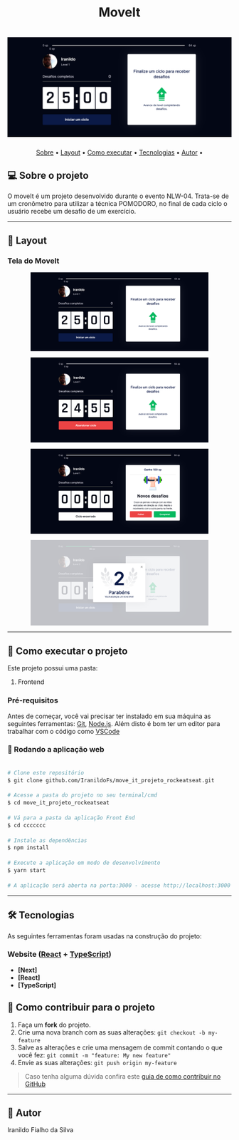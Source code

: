 <h1 align="center"> MoveIt
</h1>

<h1 align="center">
    <img alt="Tela Inicial MoveIt" title="#MoveIt" src="./assetsReadme/1.png" />
</h1>

<p align="center">
 <a href="#-sobre-o-projeto">Sobre</a> •
 <a href="#-layout">Layout</a> • 
 <a href="#-como-executar-o-projeto">Como executar</a> • 
 <a href="#-tecnologias">Tecnologias</a> • 
 <a href="#-autor">Autor</a> • 
</p>


## 💻 Sobre o projeto

O moveIt é um projeto desenvolvido durante o evento NLW-04. Trata-se de um cronômetro para utilizar a técnica POMODORO, no final de cada ciclo o usuário recebe um desafio de um exercício. 


---

## 🎨 Layout

### Tela do MoveIt

<p align="center" style="display: flex; align-items: flex-start; justify-content: center;">
  <img alt="Repositorios" title="#goStack" src="./assetsReadme/1.png" width="400px">
</p>
<p align="center" style="display: flex; align-items: flex-start; justify-content: center;">
  <img alt="ListRepositorios" title="#goStack" src="./assetsReadme/2.png" width="400px">
</p>
<p align="center" style="display: flex; align-items: flex-start; justify-content: center;">
  <img alt="ListRepositorios" title="#goStack" src="./assetsReadme/3.png" width="400px">
</p>
<p align="center" style="display: flex; align-items: flex-start; justify-content: center;">
  <img alt="ListRepositorios" title="#goStack" src="./assetsReadme/4.png" width="400px">
</p>

---

## 🚀 Como executar o projeto

Este projeto possui uma pasta:

1. Frontend 

### Pré-requisitos

Antes de começar, você vai precisar ter instalado em sua máquina as seguintes ferramentas:
[Git](https://git-scm.com), [Node.js](https://nodejs.org/en/). 
Além disto é bom ter um editor para trabalhar com o código como [VSCode](https://code.visualstudio.com/)

### 🧭 Rodando a aplicação web

```bash

# Clone este repositório
$ git clone github.com/IranildoFs/move_it_projeto_rockeatseat.git

# Acesse a pasta do projeto no seu terminal/cmd
$ cd move_it_projeto_rockeatseat

# Vá para a pasta da aplicação Front End
$ cd ccccccc

# Instale as dependências
$ npm install

# Execute a aplicação em modo de desenvolvimento
$ yarn start 

# A aplicação será aberta na porta:3000 - acesse http://localhost:3000

```

---

## 🛠 Tecnologias

As seguintes ferramentas foram usadas na construção do projeto:

### **Website**  ([React](https://reactjs.org/)  +  [TypeScript](https://www.typescriptlang.org/))

-   **[Next]**
-   **[React]**
-   **[TypeScript]**

## 💪 Como contribuir para o projeto

1. Faça um **fork** do projeto.
2. Crie uma nova branch com as suas alterações: `git checkout -b my-feature`
3. Salve as alterações e crie uma mensagem de commit contando o que você fez: `git commit -m "feature: My new feature"`
4. Envie as suas alterações: `git push origin my-feature`
> Caso tenha alguma dúvida confira este [guia de como contribuir no GitHub](./CONTRIBUTING.md)

---

## 🦸 Autor

Iranildo Fialho da Silva




